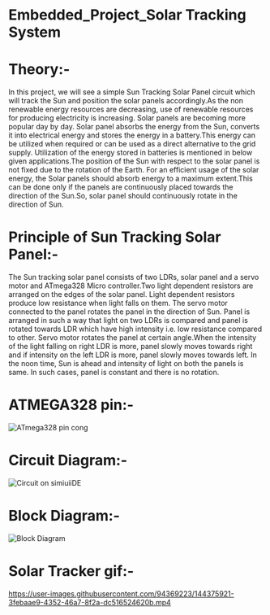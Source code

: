 # Embedded_Project_Solar Tracking System
# Theory:-
In this project, we will see a simple Sun Tracking Solar Panel circuit which will track the Sun and position the solar panels accordingly.As the non renewable energy resources are decreasing, use of renewable resources for producing electricity is increasing. Solar panels are becoming more popular day by day. Solar panel absorbs the energy from the Sun, converts it into electrical energy and stores the energy in a battery.This energy can be utilized when required or can be used as a direct alternative to the grid supply. Utilization of the energy stored in batteries is mentioned in below given applications.The position of the Sun with respect to the solar panel is not fixed due to the rotation of the Earth. For an efficient usage of the solar energy, the Solar panels should absorb energy to a maximum extent.This can be done only if the panels are continuously placed towards the direction of the Sun.So, solar panel should continuously rotate in the direction of Sun.
# Principle of Sun Tracking Solar Panel:-
The Sun tracking solar panel consists of two LDRs, solar panel and a servo motor and ATmega328 Micro controller.Two light dependent resistors are arranged on the edges of the solar panel. Light dependent resistors produce low resistance when light falls on them. The servo motor connected to the panel rotates the panel in the direction of Sun. Panel is arranged in such a way that light on two LDRs is compared and panel is rotated towards LDR which have high intensity i.e. low resistance compared to other. Servo motor rotates the panel at certain angle.When the intensity of the light falling on right LDR is more, panel slowly moves towards right and if intensity on the left LDR is more, panel slowly moves towards left. In the noon time, Sun is ahead and intensity of light on both the panels is same. In such cases, panel is constant and there is no rotation.
# ATMEGA328 pin:-
![ATmega328 pin cong](https://user-images.githubusercontent.com/94369223/144374658-95244c49-f461-4808-82f2-91f67de7d697.jpg)
# Circuit Diagram:-
![Circuit on simiuiiDE](https://user-images.githubusercontent.com/94369223/144374712-e041bfbf-6e1b-4a76-bd96-6d5381bd8d89.jpg)
# Block Diagram:-
![Block Diagram](https://user-images.githubusercontent.com/94369223/144375111-e53e8d1a-5104-4431-a588-cb1bfac112eb.jpg)
# Solar Tracker gif:-
https://user-images.githubusercontent.com/94369223/144375921-3febaae9-4352-46a7-8f2a-dc516524620b.mp4
